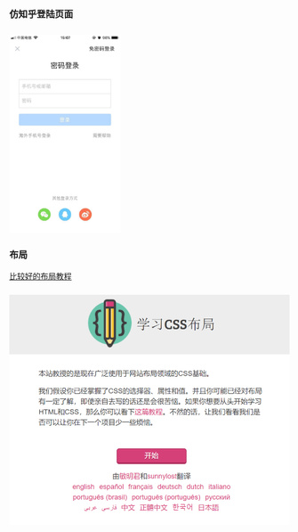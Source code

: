 ### 仿知乎登陆页面

<img src="login.jpg" width="200"  style="margin-top: 10px;" >

### 布局

<a href="http://zh.learnlayout.com/no-layout.html" target="_brank">比较好的布局教程</a>

<img src="layout.png" width="600"  style="margin-top: 10px;" >
